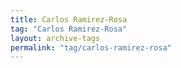 ```yaml
---
title: Carlos Ramirez-Rosa
tag: "Carlos Ramirez-Rosa"
layout: archive-tags
permalink: "tag/carlos-ramirez-rosa"
---
```

